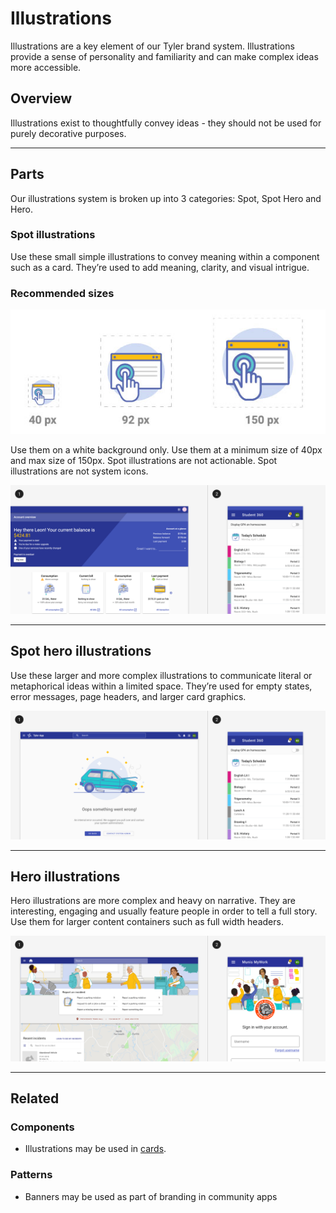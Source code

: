 # Illustrations

Illustrations are a key element of our Tyler brand system. Illustrations provide a sense of personality and familiarity and can make complex ideas more accessible.  

## Overview

Illustrations exist to thoughtfully convey ideas - they should not be used for purely decorative purposes. 

---

## Parts 

Our illustrations system is broken up into 3 categories: Spot, Spot Hero and Hero.

### Spot illustrations 

Use these small simple illustrations to convey meaning within a component such as a card. They’re used to add meaning, clarity, and visual intrigue. 

### Recommended sizes 

<ImageBlock>

![Recommended spot sizes.](./images/spot-recommended-sizes.jpg)

</ImageBlock>

<DoDontGrid>
  <DoDontTextSection>
    <DoDontText type="do">Use them on a white background only.</DoDontText>
    <DoDontText type="do">Use them at a minimum size of 40px and max size of 150px.</DoDontText>
  </DoDontTextSection>
  <DoDontTextSection>
    <DoDontText type="dont">Spot illustrations are not actionable.</DoDontText>
    <DoDontText type="dont">Spot illustrations are not system icons.</DoDontText>
  </DoDontTextSection>
</DoDontGrid>

<ImageBlock padded={false}>

![Examples of spot images.](./images/spot-illustration.png)

</ImageBlock>

---

## Spot hero illustrations

Use these larger and more complex illustrations to communicate literal or metaphorical ideas within a limited space. They’re used for empty states, error messages, page headers, and larger card graphics.

<ImageBlock padded={false}>

![Examples of spot-hero images.](./images/spot-hero.png)

</ImageBlock>

---

## Hero illustrations

Hero illustrations are more complex and heavy on narrative. They are interesting, engaging and usually feature people in order to tell a full story. Use them for larger content containers such as full width headers.  

<ImageBlock padded={false}>

![Examples of spot-hero images.](./images/hero.png)

</ImageBlock>

---

## Related  

### Components
- Illustrations may be used in [cards](/components/cards/card).

### Patterns
- Banners may be used as part of branding in community apps
